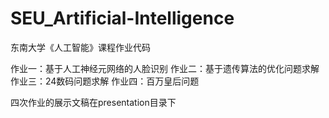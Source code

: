 # SEU_Artificial-Intelligence
东南大学《人工智能》课程作业代码

作业一：基于人工神经元网络的人脸识别
作业二：基于遗传算法的优化问题求解
作业三：24数码问题求解
作业四：百万皇后问题

四次作业的展示文稿在presentation目录下
